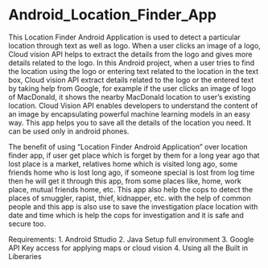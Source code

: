 # Android_Location_Finder_App
This Location Finder Android Application is used to detect a particular location through text as well as logo. When a user clicks an image of a logo, 
Cloud vision API helps to extract the details from the logo and gives more details related to the logo. In this Android project, when a user tries to find the location 
using the logo or entering text related to the location in the text box, Cloud vision API extract details related to the logo or the entered text by taking help from Google, 
for example if the user clicks an image of logo of MacDonald, it shows the nearby MacDonald location to user’s existing location. Cloud Vision API enables developers to 
understand the content of an image by encapsulating powerful machine learning models in an easy way. This app helps you to save all the details of the location you need. 
It can be used only in android phones.


The benefit of using “Location Finder Android Application” over location finder app, 
if user get place which is forget by them for a long year ago that lost place is a market, 
relatives home which is visited long ago, some friends home who is lost long ago, 
if someone special is lost from log time then he will get it through this app, 
from some places like, home, work place, mutual friends home, etc.
This app also help the cops to detect the places of smuggler, rapist, thief, kidnapper, etc. 
with the help of common people and this app is also use to save the investigation place location with date and 
time which is help the cops for investigation and it is safe and secure too.


Requirements:
    1. Android Sttudio
    2. Java Setup full environment
    3. Google API Key access for applying maps or cloud vision
    4. Using all the Built in Liberaries



